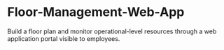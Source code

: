 # Floor-Management-Web-App
Build a floor plan and monitor operational-level resources through a web application portal visible to employees.

